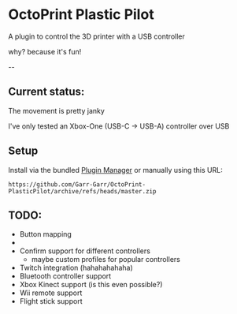 # OctoPrint Plastic Pilot
A plugin to control the 3D printer with a USB controller

why? because it's fun! 

--

## Current status:
The movement is pretty janky 

I've only tested an Xbox-One (USB-C -> USB-A) controller over USB

## Setup

Install via the bundled [Plugin Manager](https://docs.octoprint.org/en/master/bundledplugins/pluginmanager.html)
or manually using this URL:

    https://github.com/Garr-Garr/OctoPrint-PlasticPilot/archive/refs/heads/master.zip

## TODO:
- Button mapping
- 
- Confirm support for different controllers
  - maybe custom profiles for popular controllers
- Twitch integration (hahahahahaha)
- Bluetooth controller support
- Xbox Kinect support (is this even possible?)
- Wii remote support
- Flight stick support